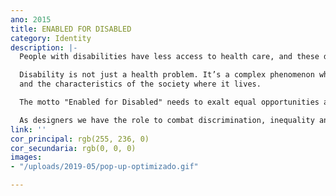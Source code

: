 ```yaml
---
ano: 2015
title: ENABLED FOR DISABLED
category: Identity
description: |-
  People with disabilities have less access to health care, and these do not meet your real needs.

  Disability is not just a health problem. It’s a complex phenomenon which reflects the interaction between the characteristics of a person's body
  and the characteristics of the society where it lives.

  The motto "Enabled for Disabled" needs to exalt equal opportunities and rights for people with disabilities.

  As designers we have the role to combat discrimination, inequality and ensure that every one are considered equal members of society.
link: ''
cor_principal: rgb(255, 236, 0)
cor_secundaria: rgb(0, 0, 0)
images:
- "/uploads/2019-05/pop-up-optimizado.gif"

---
```

